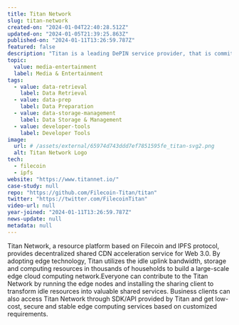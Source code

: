 ```yaml
---
title: Titan Network
slug: titan-network
created-on: "2024-01-04T22:40:28.512Z"
updated-on: "2024-01-05T21:39:25.863Z"
published-on: "2024-01-11T13:26:59.787Z"
featured: false
description: "Titan is a leading DePIN service provider, that is committed to delivering efficient, secure, and cost-effective decentralized solutions, tooling and resources that can help your projects stand out in a competitive marketplace."
topic:
  value: media-entertainment
  label: Media & Entertainment
tags:
  - value: data-retrieval
    label: Data Retrieval
  - value: data-prep
    label: Data Preparation
  - value: data-storage-management
    label: Data Storage & Management
  - value: developer-tools
    label: Developer Tools
image:
  url: # /assets/external/65974d743ddd7ef7851595fe_titan-svg2.png
  alt: Titan Network Logo
tech:
  - filecoin
  - ipfs
website: "https://www.titannet.io/"
case-study: null
repo: "https://github.com/Filecoin-Titan/titan"
twitter: "https://twitter.com/FilecoinTitan"
video-url: null
year-joined: "2024-01-11T13:26:59.787Z"
news-update: null
metadata: null
---
```


Titan Network, a resource platform based on Filecoin and IPFS protocol, provides decentralized shared CDN acceleration service for Web 3.0. By adopting edge technology, Titan utilizes the idle uplink bandwidth, storage and computing resources in thousands of households to build a large-scale edge cloud computing network.Everyone can contribute to the Titan Network by running the edge nodes and installing the sharing client to transform idle resources into valuable shared services. Business clients can also access Titan Network through SDK/API provided by Titan and get low-cost, secure and stable edge computing services based on customized requirements.
